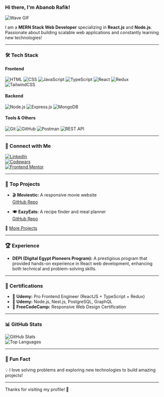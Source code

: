 ### Hi there, I'm Abanob Rafik! 

![Wave GIF](https://media.giphy.com/media/ZVik7pBtu9dNS/giphy.gif)

I am a **MERN Stack Web Developer** specializing in **React.js** and **Node.js**. Passionate about building scalable web applications and constantly learning new technologies!

---

### 🛠 Tech Stack

#### **Frontend**
![HTML](https://img.shields.io/badge/HTML5-E34F26?style=for-the-badge&logo=html5&logoColor=white)
![CSS](https://img.shields.io/badge/CSS3-1572B6?style=for-the-badge&logo=css3&logoColor=white)
![JavaScript](https://img.shields.io/badge/JavaScript-F7DF1E?style=for-the-badge&logo=javascript&logoColor=black)
![TypeScript](https://img.shields.io/badge/TypeScript-3178C6?style=for-the-badge&logo=typescript&logoColor=white)
![React](https://img.shields.io/badge/React-61DAFB?style=for-the-badge&logo=react&logoColor=black)
![Redux](https://img.shields.io/badge/Redux-764ABC?style=for-the-badge&logo=redux&logoColor=white)
![TailwindCSS](https://img.shields.io/badge/TailwindCSS-38B2AC?style=for-the-badge&logo=tailwind-css&logoColor=white)

#### **Backend**
![Node.js](https://img.shields.io/badge/Node.js-339933?style=for-the-badge&logo=node.js&logoColor=white)
![Express.js](https://img.shields.io/badge/Express.js-000000?style=for-the-badge&logo=express&logoColor=white)
![MongoDB](https://img.shields.io/badge/MongoDB-4EA94B?style=for-the-badge&logo=mongodb&logoColor=white)

#### **Tools & Others**
![Git](https://img.shields.io/badge/Git-F05032?style=for-the-badge&logo=git&logoColor=white)
![GitHub](https://img.shields.io/badge/GitHub-181717?style=for-the-badge&logo=github&logoColor=white)
![Postman](https://img.shields.io/badge/Postman-FF6C37?style=for-the-badge&logo=postman&logoColor=white)
![REST API](https://img.shields.io/badge/REST-02569B?style=for-the-badge&logo=rest&logoColor=white)

---

### 🔗 Connect with Me

[![LinkedIn](https://img.shields.io/badge/LinkedIn-0077B5?style=for-the-badge&logo=linkedin&logoColor=white)](https://www.linkedin.com/in/abanob-rafik-a16079269?utm_source=share&utm_campaign=share_via&utm_content=profile&utm_medium=android_app)  
[![Codewars](https://img.shields.io/badge/Codewars-B1361E?style=for-the-badge&logo=codewars&logoColor=white)](https://www.codewars.com/users/AbanobRafik)  
[![Frontend Mentor](https://img.shields.io/badge/Frontend%20Mentor-3F54A3?style=for-the-badge&logo=frontendmentor&logoColor=white)](https://www.frontendmentor.io/profile/AbanobRafik)  

---

### 🚀 Top Projects

- 🎬 **Moviestic:** A responsive movie website  
  [GitHub Repo](https://github.com/AbanobRafik/Moviestic)

- 🍽 **EazyEats:** A recipe finder and meal planner  
  [GitHub Repo](https://github.com/AbanobRafik/EAZYEATS)

🔗 [More Projects](https://github.com/AbanobRafik) 

---

### 🏆 Experience

- **DEPI (Digital Egypt Pioneers Program):** A prestigious program that provided hands-on experience in React web development, enhancing both technical and problem-solving skills.

---

### 📜 Certifications

- 🏅 **Udemy:** Pro Frontend Engineer (ReactJS + TypeScript + Redux)  
- 🏅 **Udemy:** Node.js, Nest.js, PostgreSQL, GraphQL  
- 🏅 **FreeCodeCamp:** Responsive Web Design Certification  

---

### 📊 GitHub Stats

![GitHub Stats](https://github-readme-stats.vercel.app/api?username=AbanobRafik&show_icons=true&theme=tokyonight)  
![Top Languages](https://github-readme-stats.vercel.app/api/top-langs/?username=AbanobRafik&layout=compact&theme=tokyonight)  

---

### 🎉 Fun Fact

💡 I love solving problems and exploring new technologies to build amazing projects!

---

Thanks for visiting my profile! 🚀

